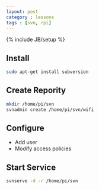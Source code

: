 ```yaml
---
layout: post
category : lessons
tags : [svn, rpi]
---
```

{% include JB/setup %}

Install
-----
```sh
sudo apt-get install subversion
```

Create Repority
-----
```sh
mkdir /home/pi/svn
svnadmin create /home/pi/svn/wifi
```

Configure
-----
- Add user
- Modify access policies

Start Service
----
```sh
svnserve -d -r /home/pi/svn
```
